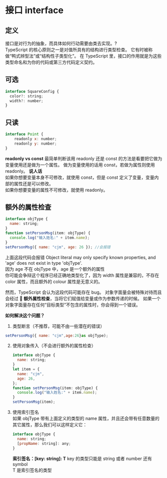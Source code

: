 # 接口 interface

## 定义

接口是对行为的抽象，而具体如何行动需要由类去实现。?  
TypeScript 的核心原则之一是对值所具有的结构进行类型检查。 它有时被称做“鸭式辨型法”或“结构性子类型化”。 在 TypeScript 里，接口的作用就是为这些类型命名和为你的代码或第三方代码定义契约。

## 可选

```js
interface SquareConfig {
  color?: string;
  width?: number;
}
```

## 只读

```js
interface Point {
    readonly x: number;
    readonly y: number;
}
```

**readonly vs const**
最简单判断该用 readonly 还是 const 的方法是看要把它做为变量使用还是做为一个属性。 做为变量使用的话用 const，若做为属性则使用 readonly。
**说人话**  
如果你想要变量本身不可修改，就使用 const，但是 const 定义了变量，变量内部的属性还是可以修改。  
如果你想要变量的属性不可修改，就使用 readonly。

## 额外的属性检查

```js
interface objType {
  name: string;
}
function setPersonMsg(item: objType) {
  console.log("输入姓名:" + item.name);
}
setPersonMsg({ name: "cjm", age: 26 }); //会报错
```

上面这段代码会报错 Object literal may only specify known properties, and 'age' does not exist in type 'objType'.  
因为 age 不在 objType 中，age 是一个额外的属性  
你可能会争辩这个程序已经正确地类型化了，因为 width 属性是兼容的，不存在 color 属性，而且额外的 colour 属性是无意义的。

然而，TypeScript 会认为这段代码可能存在 bug。 对象字面量会被特殊对待而且会经过 🔴 **额外属性检查**，当将它们赋值给变量或作为参数传递的时候。 如果一个对象字面量存在任何“目标类型”不包含的属性时，你会得到一个错误。

**如何解决这个问题？**

1. 类型断言（不推荐，可能不由一些潜在的错误）

```js
setPersonMsg({ name: "cjm",age:26}as objType);
```

2. 使用对象传入（不会进行额外的属性检查）
   ```js
   interface objType {
     name: string;
   }
   let item = {
     name: "cjm",
     age: 26,
   };
   function setPersonMsg(item: objType) {
     console.log("输入姓名:" + item.name);
   }
   setPersonMsg(item);
   ```
3. 使用索引签名  
    如果 objType 带有上面定义的类型的 name 属性，并且还会带有任意数量的其它属性，那么我们可以这样定义它：
   ```js
   interface objType {
     name: string;
     [propName: string]: any;
   }
   ```
   **索引签名：[key: string]: T**
   key 的类型只能是 string 或者 number 还有 symbol  
   T 是索引签名的类型
